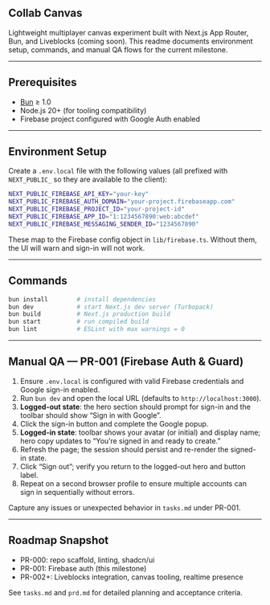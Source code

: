 ## Collab Canvas

Lightweight multiplayer canvas experiment built with Next.js App Router, Bun, and Liveblocks (coming soon). This readme documents environment setup, commands, and manual QA flows for the current milestone.

---

## Prerequisites

- [Bun](https://bun.sh/) ≥ 1.0
- Node.js 20+ (for tooling compatibility)
- Firebase project configured with Google Auth enabled

---

## Environment Setup

Create a `.env.local` file with the following values (all prefixed with `NEXT_PUBLIC_` so they are available to the client):

```bash
NEXT_PUBLIC_FIREBASE_API_KEY="your-key"
NEXT_PUBLIC_FIREBASE_AUTH_DOMAIN="your-project.firebaseapp.com"
NEXT_PUBLIC_FIREBASE_PROJECT_ID="your-project-id"
NEXT_PUBLIC_FIREBASE_APP_ID="1:1234567890:web:abcdef"
NEXT_PUBLIC_FIREBASE_MESSAGING_SENDER_ID="1234567890"
```

These map to the Firebase config object in `lib/firebase.ts`. Without them, the UI will warn and sign-in will not work.

---

## Commands

```bash
bun install        # install dependencies
bun dev            # start Next.js dev server (Turbopack)
bun build          # Next.js production build
bun start          # run compiled build
bun lint           # ESLint with max warnings = 0
```

---

## Manual QA — PR-001 (Firebase Auth & Guard)

1. Ensure `.env.local` is configured with valid Firebase credentials and Google sign-in enabled.
2. Run `bun dev` and open the local URL (defaults to `http://localhost:3000`).
3. **Logged-out state**: the hero section should prompt for sign-in and the toolbar should show “Sign in with Google”.
4. Click the sign-in button and complete the Google popup.
5. **Logged-in state**: toolbar shows your avatar (or initial) and display name; hero copy updates to “You’re signed in and ready to create.”
6. Refresh the page; the session should persist and re-render the signed-in state.
7. Click “Sign out”; verify you return to the logged-out hero and button label.
8. Repeat on a second browser profile to ensure multiple accounts can sign in sequentially without errors.

Capture any issues or unexpected behavior in `tasks.md` under PR-001.

---

## Roadmap Snapshot

- PR-000: repo scaffold, linting, shadcn/ui
- PR-001: Firebase auth (this milestone)
- PR-002+: Liveblocks integration, canvas tooling, realtime presence

See `tasks.md` and `prd.md` for detailed planning and acceptance criteria.

